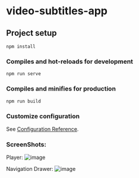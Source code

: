 # video-subtitles-app

## Project setup
```
npm install
```

### Compiles and hot-reloads for development
```
npm run serve
```

### Compiles and minifies for production
```
npm run build
```

### Customize configuration
See [Configuration Reference](https://cli.vuejs.org/config/).

### ScreenShots:
Player:
![image](https://github.com/Nilesh-1211/Task/assets/77089154/964f0b21-20ab-4c09-9f7c-b0899b0adafa)

Navigation Drawer:
![image](https://github.com/Nilesh-1211/Task/assets/77089154/08971cf2-73f6-4467-815c-460b0133cb5d)
